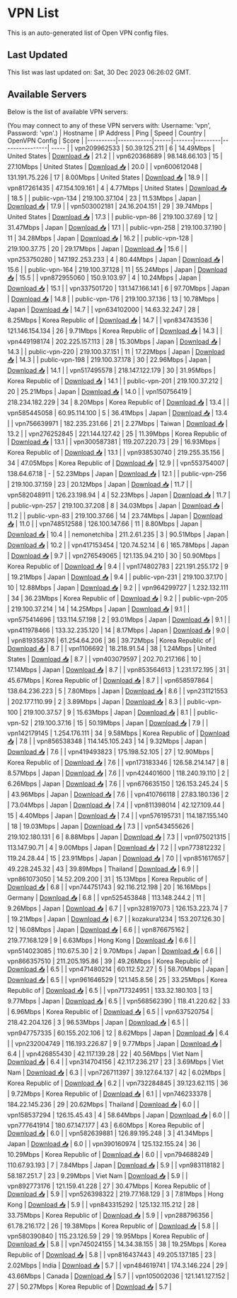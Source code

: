 # VPN List

This is an auto-generated list of Open VPN config files.

## Last Updated

This list was last updated on: Sat, 30 Dec 2023 06:26:02 GMT.

## Available Servers

Below is the list of available VPN servers:

(You may connect to any of these VPN servers with: Username: 'vpn', Password: 'vpn'.)
| Hostname | IP Address | Ping | Speed | Country | OpenVPN Config | Score |
|----------|------------|------|-------|---------|----------------| ----- |
| vpn209962533 | 50.39.125.211 | 6 | 14.49Mbps | United States | [Download 📥](./configs/server_0_US.ovpn) | 21.2 |
| vpn620368689 | 98.148.66.103 | 15 | 27.10Mbps | United States | [Download 📥](./configs/server_1_US.ovpn) | 20.0 |
| vpn600612048 | 131.191.75.226 | 17 | 8.00Mbps | United States | [Download 📥](./configs/server_2_US.ovpn) | 18.9 |
| vpn817261435 | 47.154.109.161 | 4 | 4.77Mbps | United States | [Download 📥](./configs/server_3_US.ovpn) | 18.5 |
| public-vpn-134 | 219.100.37.104 | 23 | 11.53Mbps | Japan | [Download 📥](./configs/server_4_JP.ovpn) | 17.9 |
| vpn503002181 | 24.16.204.151 | 29 | 39.74Mbps | United States | [Download 📥](./configs/server_5_US.ovpn) | 17.3 |
| public-vpn-86 | 219.100.37.69 | 12 | 31.47Mbps | Japan | [Download 📥](./configs/server_6_JP.ovpn) | 17.1 |
| public-vpn-258 | 219.100.37.190 | 11 | 34.28Mbps | Japan | [Download 📥](./configs/server_7_JP.ovpn) | 16.2 |
| public-vpn-128 | 219.100.37.75 | 20 | 29.17Mbps | Japan | [Download 📥](./configs/server_8_JP.ovpn) | 15.6 |
| vpn253750280 | 147.192.253.233 | 4 | 80.44Mbps | Japan | [Download 📥](./configs/server_9_JP.ovpn) | 15.6 |
| public-vpn-164 | 219.100.37.128 | 11 | 55.24Mbps | Japan | [Download 📥](./configs/server_10_JP.ovpn) | 15.5 |
| vpn872955060 | 150.9.103.97 | 4 | 10.24Mbps | Japan | [Download 📥](./configs/server_11_JP.ovpn) | 15.1 |
| vpn337501720 | 131.147.166.141 | 6 | 97.70Mbps | Japan | [Download 📥](./configs/server_12_JP.ovpn) | 14.8 |
| public-vpn-176 | 219.100.37.136 | 13 | 10.78Mbps | Japan | [Download 📥](./configs/server_13_JP.ovpn) | 14.7 |
| vpn634102000 | 14.63.32.247 | 28 | 8.25Mbps | Korea Republic of | [Download 📥](./configs/server_14_KR.ovpn) | 14.7 |
| vpn834743536 | 121.146.154.134 | 26 | 9.71Mbps | Korea Republic of | [Download 📥](./configs/server_15_KR.ovpn) | 14.3 |
| vpn449198174 | 202.225.157.113 | 28 | 15.30Mbps | Japan | [Download 📥](./configs/server_16_JP.ovpn) | 14.3 |
| public-vpn-220 | 219.100.37.151 | 11 | 17.22Mbps | Japan | [Download 📥](./configs/server_17_JP.ovpn) | 14.3 |
| public-vpn-198 | 219.100.37.178 | 30 | 22.96Mbps | Japan | [Download 📥](./configs/server_18_JP.ovpn) | 14.1 |
| vpn517495578 | 218.147.122.179 | 30 | 31.95Mbps | Korea Republic of | [Download 📥](./configs/server_19_KR.ovpn) | 14.1 |
| public-vpn-201 | 219.100.37.212 | 20 | 25.21Mbps | Japan | [Download 📥](./configs/server_20_JP.ovpn) | 14.0 |
| vpn150756419 | 218.234.182.229 | 34 | 8.20Mbps | Korea Republic of | [Download 📥](./configs/server_21_KR.ovpn) | 13.4 |
| vpn585445058 | 60.95.114.100 | 5 | 36.41Mbps | Japan | [Download 📥](./configs/server_22_JP.ovpn) | 13.4 |
| vpn756639971 | 182.235.231.66 | 21 | 2.27Mbps | Taiwan | [Download 📥](./configs/server_23_TW.ovpn) | 13.2 |
| vpn276252845 | 221.144.127.42 | 25 | 11.39Mbps | Korea Republic of | [Download 📥](./configs/server_24_KR.ovpn) | 13.1 |
| vpn300587381 | 119.207.220.73 | 29 | 16.93Mbps | Korea Republic of | [Download 📥](./configs/server_25_KR.ovpn) | 13.1 |
| vpn938530740 | 219.255.35.156 | 34 | 47.05Mbps | Korea Republic of | [Download 📥](./configs/server_26_KR.ovpn) | 12.9 |
| vpn553754007 | 138.64.67.18 | - | 52.23Mbps | Japan | [Download 📥](./configs/server_27_JP.ovpn) | 12.1 |
| public-vpn-256 | 219.100.37.159 | 23 | 20.12Mbps | Japan | [Download 📥](./configs/server_28_JP.ovpn) | 11.7 |
| vpn582048911 | 126.23.198.94 | 4 | 52.23Mbps | Japan | [Download 📥](./configs/server_29_JP.ovpn) | 11.7 |
| public-vpn-257 | 219.100.37.208 | 8 | 34.03Mbps | Japan | [Download 📥](./configs/server_30_JP.ovpn) | 11.2 |
| public-vpn-83 | 219.100.37.66 | 14 | 23.74Mbps | Japan | [Download 📥](./configs/server_31_JP.ovpn) | 11.0 |
| vpn748512588 | 126.100.147.66 | 11 | 8.80Mbps | Japan | [Download 📥](./configs/server_32_JP.ovpn) | 10.4 |
| nemonetchiba | 211.2.61.235 | 3 | 90.51Mbps | Japan | [Download 📥](./configs/server_33_JP.ovpn) | 10.2 |
| vpn417153454 | 120.74.52.14 | 6 | 165.78Mbps | Japan | [Download 📥](./configs/server_34_JP.ovpn) | 9.7 |
| vpn276549065 | 121.135.94.210 | 30 | 50.90Mbps | Korea Republic of | [Download 📥](./configs/server_35_KR.ovpn) | 9.4 |
| vpn174802783 | 221.191.255.172 | 9 | 19.21Mbps | Japan | [Download 📥](./configs/server_36_JP.ovpn) | 9.4 |
| public-vpn-231 | 219.100.37.170 | 10 | 12.88Mbps | Japan | [Download 📥](./configs/server_37_JP.ovpn) | 9.2 |
| vpn964299727 | 1.232.132.111 | 34 | 36.23Mbps | Korea Republic of | [Download 📥](./configs/server_38_KR.ovpn) | 9.2 |
| public-vpn-205 | 219.100.37.214 | 14 | 14.25Mbps | Japan | [Download 📥](./configs/server_39_JP.ovpn) | 9.1 |
| vpn575414696 | 133.114.57.198 | 2 | 93.01Mbps | Japan | [Download 📥](./configs/server_40_JP.ovpn) | 9.1 |
| vpn411978466 | 133.32.235.120 | 14 | 8.17Mbps | Japan | [Download 📥](./configs/server_41_JP.ovpn) | 9.0 |
| vpn819358376 | 61.254.64.206 | 36 | 39.72Mbps | Korea Republic of | [Download 📥](./configs/server_42_KR.ovpn) | 8.7 |
| vpn1106692 | 18.218.91.54 | 38 | 1.24Mbps | United States | [Download 📥](./configs/server_43_US.ovpn) | 8.7 |
| vpn403079597 | 202.70.217.166 | 10 | 17.14Mbps | Japan | [Download 📥](./configs/server_44_JP.ovpn) | 8.7 |
| vpn853564613 | 1.231.172.195 | 31 | 45.67Mbps | Korea Republic of | [Download 📥](./configs/server_45_KR.ovpn) | 8.7 |
| vpn658597864 | 138.64.236.223 | 5 | 7.80Mbps | Japan | [Download 📥](./configs/server_46_JP.ovpn) | 8.6 |
| vpn231121553 | 202.177.110.99 | 2 | 3.89Mbps | Japan | [Download 📥](./configs/server_47_JP.ovpn) | 8.3 |
| public-vpn-100 | 219.100.37.57 | 9 | 15.63Mbps | Japan | [Download 📥](./configs/server_48_JP.ovpn) | 8.1 |
| public-vpn-52 | 219.100.37.16 | 15 | 50.19Mbps | Japan | [Download 📥](./configs/server_49_JP.ovpn) | 7.9 |
| vpn142179145 | 1.254.176.111 | 34 | 9.58Mbps | Korea Republic of | [Download 📥](./configs/server_50_KR.ovpn) | 7.8 |
| vpn856538348 | 114.145.105.243 | 14 | 9.32Mbps | Japan | [Download 📥](./configs/server_51_JP.ovpn) | 7.6 |
| vpn419493823 | 175.198.52.105 | 27 | 12.90Mbps | Korea Republic of | [Download 📥](./configs/server_52_KR.ovpn) | 7.6 |
| vpn173183346 | 126.58.214.147 | 8 | 8.57Mbps | Japan | [Download 📥](./configs/server_53_JP.ovpn) | 7.6 |
| vpn424401600 | 118.240.19.110 | 2 | 6.26Mbps | Japan | [Download 📥](./configs/server_54_JP.ovpn) | 7.6 |
| vpn676635150 | 126.153.245.24 | 5 | 43.96Mbps | Japan | [Download 📥](./configs/server_55_JP.ovpn) | 7.6 |
| vpn410766118 | 27.83.180.136 | 2 | 73.04Mbps | Japan | [Download 📥](./configs/server_56_JP.ovpn) | 7.4 |
| vpn811398014 | 42.127.109.44 | 15 | 4.40Mbps | Japan | [Download 📥](./configs/server_57_JP.ovpn) | 7.4 |
| vpn576195731 | 114.187.155.140 | 18 | 19.03Mbps | Japan | [Download 📥](./configs/server_58_JP.ovpn) | 7.3 |
| vpn543455626 | 219.102.180.131 | 6 | 8.88Mbps | Japan | [Download 📥](./configs/server_59_JP.ovpn) | 7.3 |
| vpn975021315 | 113.147.90.71 | 4 | 9.00Mbps | Japan | [Download 📥](./configs/server_60_JP.ovpn) | 7.2 |
| vpn773812232 | 119.24.28.44 | 15 | 23.91Mbps | Japan | [Download 📥](./configs/server_61_JP.ovpn) | 7.0 |
| vpn851617657 | 49.228.245.32 | 43 | 39.89Mbps | Thailand | [Download 📥](./configs/server_62_TH.ovpn) | 6.9 |
| vpn861073050 | 14.52.209.200 | 31 | 15.13Mbps | Korea Republic of | [Download 📥](./configs/server_63_KR.ovpn) | 6.8 |
| vpn744751743 | 92.116.212.198 | 20 | 16.16Mbps | Germany | [Download 📥](./configs/server_64_DE.ovpn) | 6.8 |
| vpn525453848 | 113.148.244.2 | 11 | 9.26Mbps | Japan | [Download 📥](./configs/server_65_JP.ovpn) | 6.7 |
| vpn328197073 | 126.153.223.74 | 7 | 19.21Mbps | Japan | [Download 📥](./configs/server_66_JP.ovpn) | 6.7 |
| kozakura1234 | 153.207.126.30 | 12 | 16.08Mbps | Japan | [Download 📥](./configs/server_67_JP.ovpn) | 6.6 |
| vpn876675162 | 219.77.168.129 | 9 | 6.63Mbps | Hong Kong | [Download 📥](./configs/server_68_HK.ovpn) | 6.6 |
| vpn514023085 | 110.67.5.30 | 2 | 9.70Mbps | Japan | [Download 📥](./configs/server_69_JP.ovpn) | 6.6 |
| vpn866357510 | 211.205.195.86 | 39 | 49.26Mbps | Korea Republic of | [Download 📥](./configs/server_70_KR.ovpn) | 6.5 |
| vpn471480214 | 60.112.52.27 | 5 | 58.70Mbps | Japan | [Download 📥](./configs/server_71_JP.ovpn) | 6.5 |
| vpn961646529 | 121.145.8.56 | 25 | 33.25Mbps | Korea Republic of | [Download 📥](./configs/server_72_KR.ovpn) | 6.5 |
| vpn717324951 | 133.32.180.103 | 13 | 9.77Mbps | Japan | [Download 📥](./configs/server_73_JP.ovpn) | 6.5 |
| vpn568562390 | 118.41.220.62 | 33 | 6.96Mbps | Korea Republic of | [Download 📥](./configs/server_74_KR.ovpn) | 6.5 |
| vpn637520754 | 218.42.204.126 | 3 | 96.53Mbps | Japan | [Download 📥](./configs/server_75_JP.ovpn) | 6.5 |
| vpn947757335 | 60.155.202.106 | 12 | 8.62Mbps | Japan | [Download 📥](./configs/server_76_JP.ovpn) | 6.4 |
| vpn232004749 | 116.193.226.87 | 9 | 9.77Mbps | Japan | [Download 📥](./configs/server_77_JP.ovpn) | 6.4 |
| vpn426855430 | 42.117.139.28 | 22 | 40.56Mbps | Viet Nam | [Download 📥](./configs/server_78_VN.ovpn) | 6.4 |
| vpn314704156 | 42.117.236.217 | 23 | 3.69Mbps | Viet Nam | [Download 📥](./configs/server_79_VN.ovpn) | 6.3 |
| vpn726711397 | 39.127.64.137 | 42 | 6.02Mbps | Korea Republic of | [Download 📥](./configs/server_80_KR.ovpn) | 6.2 |
| vpn732284845 | 39.123.62.115 | 36 | 9.72Mbps | Korea Republic of | [Download 📥](./configs/server_81_KR.ovpn) | 6.1 |
| vpn746233378 | 184.22.145.236 | 29 | 20.62Mbps | Thailand | [Download 📥](./configs/server_82_TH.ovpn) | 6.0 |
| vpn158537294 | 126.15.45.43 | 4 | 58.64Mbps | Japan | [Download 📥](./configs/server_83_JP.ovpn) | 6.0 |
| vpn777641914 | 180.67.147.177 | 43 | 6.60Mbps | Korea Republic of | [Download 📥](./configs/server_84_KR.ovpn) | 6.0 |
| vpn582639881 | 126.89.195.248 | 3 | 41.34Mbps | Japan | [Download 📥](./configs/server_85_JP.ovpn) | 6.0 |
| vpn390160974 | 125.132.155.24 | 36 | 10.29Mbps | Korea Republic of | [Download 📥](./configs/server_86_KR.ovpn) | 6.0 |
| vpn794688249 | 110.67.93.193 | 7 | 7.84Mbps | Japan | [Download 📥](./configs/server_87_JP.ovpn) | 5.9 |
| vpn983118182 | 58.187.251.7 | 23 | 9.29Mbps | Viet Nam | [Download 📥](./configs/server_88_VN.ovpn) | 5.9 |
| vpn892773176 | 121.159.41.228 | 27 | 30.47Mbps | Korea Republic of | [Download 📥](./configs/server_89_KR.ovpn) | 5.9 |
| vpn526398322 | 219.77.168.129 | 3 | 7.81Mbps | Hong Kong | [Download 📥](./configs/server_90_HK.ovpn) | 5.9 |
| vpn843315292 | 125.132.115.212 | 28 | 33.75Mbps | Korea Republic of | [Download 📥](./configs/server_91_KR.ovpn) | 5.9 |
| vpn288796356 | 61.78.216.172 | 26 | 19.38Mbps | Korea Republic of | [Download 📥](./configs/server_92_KR.ovpn) | 5.8 |
| vpn580390840 | 115.23.126.59 | 29 | 19.95Mbps | Korea Republic of | [Download 📥](./configs/server_93_KR.ovpn) | 5.8 |
| vpn745024155 | 14.34.38.155 | 38 | 19.25Mbps | Korea Republic of | [Download 📥](./configs/server_94_KR.ovpn) | 5.8 |
| vpn816437443 | 49.205.137.185 | 23 | 2.02Mbps | India | [Download 📥](./configs/server_95_IN.ovpn) | 5.7 |
| vpn484619741 | 174.3.146.224 | 29 | 43.66Mbps | Canada | [Download 📥](./configs/server_96_CA.ovpn) | 5.7 |
| vpn105002036 | 121.141.127.152 | 27 | 50.27Mbps | Korea Republic of | [Download 📥](./configs/server_97_KR.ovpn) | 5.7 |
